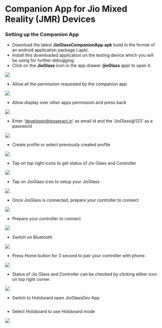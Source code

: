 # Companion App for Jio Mixed Reality (JMR) Devices

### Setting up the Companion App

* Download the latest **JioGlassCompanionApp.apk** build in the format of an android application package (.apk).
* Install this downloaded application on the testing device which you will be using for further debugging.
* Click on the **JioGlass** icon in the app drawer (**jioGlass** app) to open it.

![](../.gitbook/assets/01.png)

* Allow all the permission requested by the companion app

![](../.gitbook/assets/02.png)

* Allow display over other apps permission and press back

![](../.gitbook/assets/03.png)

* Enter 'developer@tesseract.in' as email id and the 'JioGlass@123' as a password

![](../.gitbook/assets/04.png)

* Create profile or select previously created profile

![](../.gitbook/assets/05.png)

* Tap on top right icons to get status of Jio Glass and Controller

![](../.gitbook/assets/06.png)

* Tap on JioGlass icon to setup your JioGlass

![](../.gitbook/assets/07.png)

* Once JioGlass is connected, prepare your controller to connect

![](<../.gitbook/assets/12 (1).png>)

* Prepare your controller to connect&#x20;

![](../.gitbook/assets/09.png)

* Switch on Bluetooth

![](../.gitbook/assets/10.png)

* Press Home button for 3 second to pair your controller with phone.

![](../.gitbook/assets/11.png)

* Status of Jio Glass and Controller can be checked by clicking either icon on top right corner.

![](../.gitbook/assets/12.png)

* Switch to Holoboard open JioGlassDev App

<div align="center"><img src="../.gitbook/assets/Screenshot_20210817-144223.jpg" alt=""></div>

* Select Holoboard to use Holoboard mode

![](../.gitbook/assets/Screenshot_20210817-144648.jpg)
